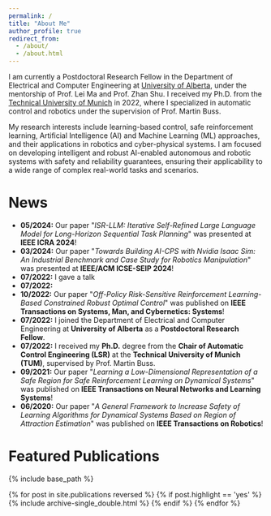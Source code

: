 ```yaml
---
permalink: /
title: "About Me"
author_profile: true
redirect_from: 
  - /about/
  - /about.html
---
```


I am currently a Postdoctoral Research Fellow in the Department of Electrical and Computer Engineering at [University of Alberta](https://www.ualberta.ca/index.html), under the mentorship of Prof. Lei Ma and Prof. Zhan Shu. I received my Ph.D. from the [Technical University of Munich](https://www.tum.de/) in 2022, where I specialized in automatic control and robotics under the supervision of Prof. Martin Buss.

My research interests include learning-based control, safe reinforcement learning, Artificial Intelligence (AI) and Machine Learning (ML) approaches, and their applications in robotics and cyber-physical systems. I am focused on developing intelligent and robust AI-enabled autonomous and robotic systems with safety and reliability guarantees, ensuring their applicability to a wide range of complex real-world tasks and scenarios.

News
======
* <b>05/2024:</b> Our paper "<i>ISR-LLM: Iterative Self-Refined Large Language Model for Long-Horizon Sequential Task Planning</i>" was presented at <b>IEEE ICRA 2024</b>!
* <b>03/2024:</b> Our paper "<i>Towards Building AI-CPS with Nvidia Isaac Sim: An Industrial Benchmark and Case Study for Robotics Manipulation</i>" was presented at <b>IEEE/ACM ICSE-SEIP 2024</b>!
* <b>07/2022:</b> I gave a talk 
* <b>07/2022:</b>  
* <b>10/2022:</b> Our paper "<i>Off-Policy Risk-Sensitive Reinforcement Learning-Based Constrained Robust Optimal Control</i>" was published on <b>IEEE Transactions on Systems, Man, and Cybernetics: Systems</b>!
* <b>07/2022:</b> I joined the Department of Electrical and Computer Engineering at <b>University of Alberta</b> as a <b>Postdoctoral Research Fellow</b>. 
* <b>07/2022:</b> I received my <b>Ph.D.</b> degree from the <b>Chair of Automatic Control Engineering (LSR)</b> at the <b>Technical University of Munich (TUM)</b>, supervised by Prof. Martin Buss.
* <b>09/2021:</b> Our paper "<i>Learning a Low-Dimensional Representation of a Safe Region for Safe Reinforcement Learning on Dynamical Systems</i>" was published on <b>IEEE Transactions on Neural Networks and Learning Systems</b>!
* <b>06/2020:</b> Our paper "<i>A General Framework to Increase Safety of Learning Algorithms for Dynamical Systems Based on Region of Attraction Estimation</i>" was published on <b>IEEE Transactions on Robotics</b>!

Featured Publications
======
{% include base_path %}

{% for post in site.publications reversed %}
  {% if post.highlight == 'yes' %}
    {% include archive-single_double.html %}
  {% endif %}
{% endfor %}



